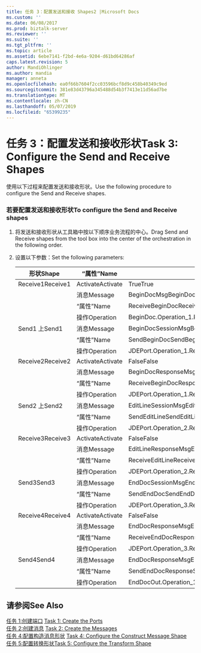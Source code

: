 ```yaml
---
title: 任务 3：配置发送和接收 Shapes2 |Microsoft Docs
ms.custom: ''
ms.date: 06/08/2017
ms.prod: biztalk-server
ms.reviewer: ''
ms.suite: ''
ms.tgt_pltfrm: ''
ms.topic: article
ms.assetid: 6ebe7141-f2bd-4e6a-9204-d61bd64286af
caps.latest.revision: 5
author: MandiOhlinger
ms.author: mandia
manager: anneta
ms.openlocfilehash: ea0f66b7604f2cc03596bcf8d9c458b40349c9ed
ms.sourcegitcommit: 381e83d43796a345488d54b3f7413e11d56ad7be
ms.translationtype: MT
ms.contentlocale: zh-CN
ms.lasthandoff: 05/07/2019
ms.locfileid: "65399235"
---
```

# <a name="task-3-configure-the-send-and-receive-shapes"></a><span data-ttu-id="1bf73-102">任务 3：配置发送和接收形状</span><span class="sxs-lookup"><span data-stu-id="1bf73-102">Task 3: Configure the Send and Receive Shapes</span></span>
<span data-ttu-id="1bf73-103">使用以下过程来配置发送和接收形状。</span><span class="sxs-lookup"><span data-stu-id="1bf73-103">Use the following procedure to configure the Send and Receive shapes.</span></span>  
  
### <a name="to-configure-the-send-and-receive-shapes"></a><span data-ttu-id="1bf73-104">若要配置发送和接收形状</span><span class="sxs-lookup"><span data-stu-id="1bf73-104">To configure the Send and Receive shapes</span></span>  
  
1.  <span data-ttu-id="1bf73-105">将发送和接收形状从工具箱中按以下顺序业务流程的中心。</span><span class="sxs-lookup"><span data-stu-id="1bf73-105">Drag Send and Receive shapes from the tool box into the center of the orchestration in the following order.</span></span>  
  
2.  <span data-ttu-id="1bf73-106">设置以下参数：</span><span class="sxs-lookup"><span data-stu-id="1bf73-106">Set the following parameters:</span></span>  
  
    |<span data-ttu-id="1bf73-107">形状</span><span class="sxs-lookup"><span data-stu-id="1bf73-107">Shape</span></span>|<span data-ttu-id="1bf73-108">“属性”</span><span class="sxs-lookup"><span data-stu-id="1bf73-108">Name</span></span>|<span data-ttu-id="1bf73-109">设置</span><span class="sxs-lookup"><span data-stu-id="1bf73-109">Setting</span></span>|  
    |-----------|----------|-------------|  
    |<span data-ttu-id="1bf73-110">Receive1</span><span class="sxs-lookup"><span data-stu-id="1bf73-110">Receive1</span></span>|<span data-ttu-id="1bf73-111">Activate</span><span class="sxs-lookup"><span data-stu-id="1bf73-111">Activate</span></span>|<span data-ttu-id="1bf73-112">True</span><span class="sxs-lookup"><span data-stu-id="1bf73-112">True</span></span>|  
    ||<span data-ttu-id="1bf73-113">消息</span><span class="sxs-lookup"><span data-stu-id="1bf73-113">Message</span></span>|<span data-ttu-id="1bf73-114">BeginDocMsg</span><span class="sxs-lookup"><span data-stu-id="1bf73-114">BeginDocMsg</span></span>|  
    ||<span data-ttu-id="1bf73-115">“属性”</span><span class="sxs-lookup"><span data-stu-id="1bf73-115">Name</span></span>|<span data-ttu-id="1bf73-116">ReceiveBeginDoc</span><span class="sxs-lookup"><span data-stu-id="1bf73-116">ReceiveBeginDoc</span></span>|  
    ||<span data-ttu-id="1bf73-117">操作</span><span class="sxs-lookup"><span data-stu-id="1bf73-117">Operation</span></span>|<span data-ttu-id="1bf73-118">BeginDoc.Operation_1.Request</span><span class="sxs-lookup"><span data-stu-id="1bf73-118">BeginDoc.Operation_1.Request</span></span>|  
    |<span data-ttu-id="1bf73-119">Send1 上</span><span class="sxs-lookup"><span data-stu-id="1bf73-119">Send1</span></span>|<span data-ttu-id="1bf73-120">消息</span><span class="sxs-lookup"><span data-stu-id="1bf73-120">Message</span></span>|<span data-ttu-id="1bf73-121">BeginDocSessionMsg</span><span class="sxs-lookup"><span data-stu-id="1bf73-121">BeginDocSessionMsg</span></span>|  
    ||<span data-ttu-id="1bf73-122">“属性”</span><span class="sxs-lookup"><span data-stu-id="1bf73-122">Name</span></span>|<span data-ttu-id="1bf73-123">SendBeginDoc</span><span class="sxs-lookup"><span data-stu-id="1bf73-123">SendBeginDoc</span></span>|  
    ||<span data-ttu-id="1bf73-124">操作</span><span class="sxs-lookup"><span data-stu-id="1bf73-124">Operation</span></span>|<span data-ttu-id="1bf73-125">JDEPort.Operation_1.Request</span><span class="sxs-lookup"><span data-stu-id="1bf73-125">JDEPort.Operation_1.Request</span></span>|  
    |<span data-ttu-id="1bf73-126">Receive2</span><span class="sxs-lookup"><span data-stu-id="1bf73-126">Receive2</span></span>|<span data-ttu-id="1bf73-127">Activate</span><span class="sxs-lookup"><span data-stu-id="1bf73-127">Activate</span></span>|<span data-ttu-id="1bf73-128">False</span><span class="sxs-lookup"><span data-stu-id="1bf73-128">False</span></span>|  
    ||<span data-ttu-id="1bf73-129">消息</span><span class="sxs-lookup"><span data-stu-id="1bf73-129">Message</span></span>|<span data-ttu-id="1bf73-130">BeginDocResponseMsg</span><span class="sxs-lookup"><span data-stu-id="1bf73-130">BeginDocResponseMsg</span></span>|  
    ||<span data-ttu-id="1bf73-131">“属性”</span><span class="sxs-lookup"><span data-stu-id="1bf73-131">Name</span></span>|<span data-ttu-id="1bf73-132">ReceiveBeginDocResponse</span><span class="sxs-lookup"><span data-stu-id="1bf73-132">ReceiveBeginDocResponse</span></span>|  
    ||<span data-ttu-id="1bf73-133">操作</span><span class="sxs-lookup"><span data-stu-id="1bf73-133">Operation</span></span>|<span data-ttu-id="1bf73-134">JDEPort.Operation_1.Response</span><span class="sxs-lookup"><span data-stu-id="1bf73-134">JDEPort.Operation_1.Response</span></span>|  
    |<span data-ttu-id="1bf73-135">Send2 上</span><span class="sxs-lookup"><span data-stu-id="1bf73-135">Send2</span></span>|<span data-ttu-id="1bf73-136">消息</span><span class="sxs-lookup"><span data-stu-id="1bf73-136">Message</span></span>|<span data-ttu-id="1bf73-137">EditLineSessionMsg</span><span class="sxs-lookup"><span data-stu-id="1bf73-137">EditLineSessionMsg</span></span>|  
    ||<span data-ttu-id="1bf73-138">“属性”</span><span class="sxs-lookup"><span data-stu-id="1bf73-138">Name</span></span>|<span data-ttu-id="1bf73-139">SendEditLine</span><span class="sxs-lookup"><span data-stu-id="1bf73-139">SendEditLine</span></span>|  
    ||<span data-ttu-id="1bf73-140">操作</span><span class="sxs-lookup"><span data-stu-id="1bf73-140">Operation</span></span>|<span data-ttu-id="1bf73-141">JDEPort.Operation_2.Request</span><span class="sxs-lookup"><span data-stu-id="1bf73-141">JDEPort.Operation_2.Request</span></span>|  
    |<span data-ttu-id="1bf73-142">Receive3</span><span class="sxs-lookup"><span data-stu-id="1bf73-142">Receive3</span></span>|<span data-ttu-id="1bf73-143">Activate</span><span class="sxs-lookup"><span data-stu-id="1bf73-143">Activate</span></span>|<span data-ttu-id="1bf73-144">False</span><span class="sxs-lookup"><span data-stu-id="1bf73-144">False</span></span>|  
    ||<span data-ttu-id="1bf73-145">消息</span><span class="sxs-lookup"><span data-stu-id="1bf73-145">Message</span></span>|<span data-ttu-id="1bf73-146">EditLineResponseMsg</span><span class="sxs-lookup"><span data-stu-id="1bf73-146">EditLineResponseMsg</span></span>|  
    ||<span data-ttu-id="1bf73-147">“属性”</span><span class="sxs-lookup"><span data-stu-id="1bf73-147">Name</span></span>|<span data-ttu-id="1bf73-148">ReceiveEditLine</span><span class="sxs-lookup"><span data-stu-id="1bf73-148">ReceiveEditLine</span></span>|  
    ||<span data-ttu-id="1bf73-149">操作</span><span class="sxs-lookup"><span data-stu-id="1bf73-149">Operation</span></span>|<span data-ttu-id="1bf73-150">JDEPort.Operation_2.Response</span><span class="sxs-lookup"><span data-stu-id="1bf73-150">JDEPort.Operation_2.Response</span></span>|  
    |<span data-ttu-id="1bf73-151">Send3</span><span class="sxs-lookup"><span data-stu-id="1bf73-151">Send3</span></span>|<span data-ttu-id="1bf73-152">消息</span><span class="sxs-lookup"><span data-stu-id="1bf73-152">Message</span></span>|<span data-ttu-id="1bf73-153">EndDocSessionMsg</span><span class="sxs-lookup"><span data-stu-id="1bf73-153">EndDocSessionMsg</span></span>|  
    ||<span data-ttu-id="1bf73-154">“属性”</span><span class="sxs-lookup"><span data-stu-id="1bf73-154">Name</span></span>|<span data-ttu-id="1bf73-155">SendEndDoc</span><span class="sxs-lookup"><span data-stu-id="1bf73-155">SendEndDoc</span></span>|  
    ||<span data-ttu-id="1bf73-156">操作</span><span class="sxs-lookup"><span data-stu-id="1bf73-156">Operation</span></span>|<span data-ttu-id="1bf73-157">JDEPort.Operation_3.Request</span><span class="sxs-lookup"><span data-stu-id="1bf73-157">JDEPort.Operation_3.Request</span></span>|  
    |<span data-ttu-id="1bf73-158">Receive4</span><span class="sxs-lookup"><span data-stu-id="1bf73-158">Receive4</span></span>|<span data-ttu-id="1bf73-159">Activate</span><span class="sxs-lookup"><span data-stu-id="1bf73-159">Activate</span></span>|<span data-ttu-id="1bf73-160">False</span><span class="sxs-lookup"><span data-stu-id="1bf73-160">False</span></span>|  
    ||<span data-ttu-id="1bf73-161">消息</span><span class="sxs-lookup"><span data-stu-id="1bf73-161">Message</span></span>|<span data-ttu-id="1bf73-162">EndDocResponseMsg</span><span class="sxs-lookup"><span data-stu-id="1bf73-162">EndDocResponseMsg</span></span>|  
    ||<span data-ttu-id="1bf73-163">“属性”</span><span class="sxs-lookup"><span data-stu-id="1bf73-163">Name</span></span>|<span data-ttu-id="1bf73-164">ReceiveEndDocResponse</span><span class="sxs-lookup"><span data-stu-id="1bf73-164">ReceiveEndDocResponse</span></span>|  
    ||<span data-ttu-id="1bf73-165">操作</span><span class="sxs-lookup"><span data-stu-id="1bf73-165">Operation</span></span>|<span data-ttu-id="1bf73-166">JDEPort.Operation_3.Response</span><span class="sxs-lookup"><span data-stu-id="1bf73-166">JDEPort.Operation_3.Response</span></span>|  
    |<span data-ttu-id="1bf73-167">Send4</span><span class="sxs-lookup"><span data-stu-id="1bf73-167">Send4</span></span>|<span data-ttu-id="1bf73-168">消息</span><span class="sxs-lookup"><span data-stu-id="1bf73-168">Message</span></span>|<span data-ttu-id="1bf73-169">EndDocResponseMsg</span><span class="sxs-lookup"><span data-stu-id="1bf73-169">EndDocResponseMsg</span></span>|  
    ||<span data-ttu-id="1bf73-170">“属性”</span><span class="sxs-lookup"><span data-stu-id="1bf73-170">Name</span></span>|<span data-ttu-id="1bf73-171">SendEndDocResponse</span><span class="sxs-lookup"><span data-stu-id="1bf73-171">SendEndDocResponse</span></span>|  
    ||<span data-ttu-id="1bf73-172">操作</span><span class="sxs-lookup"><span data-stu-id="1bf73-172">Operation</span></span>|<span data-ttu-id="1bf73-173">EndDocOut.Operation_1.Request</span><span class="sxs-lookup"><span data-stu-id="1bf73-173">EndDocOut.Operation_1.Request</span></span>|  
  
## <a name="see-also"></a><span data-ttu-id="1bf73-174">请参阅</span><span class="sxs-lookup"><span data-stu-id="1bf73-174">See Also</span></span>  
 <span data-ttu-id="1bf73-175">[任务 1:创建端口](../core/task-1-create-the-ports1.md) </span><span class="sxs-lookup"><span data-stu-id="1bf73-175">[Task 1: Create the Ports](../core/task-1-create-the-ports1.md) </span></span>  
 <span data-ttu-id="1bf73-176">[任务 2:创建消息](../core/task-2-create-the-messages2.md) </span><span class="sxs-lookup"><span data-stu-id="1bf73-176">[Task 2: Create the Messages](../core/task-2-create-the-messages2.md) </span></span>  
 <span data-ttu-id="1bf73-177">[任务 4:配置构造消息形状](../core/task-4-configure-the-construct-message-shape1.md) </span><span class="sxs-lookup"><span data-stu-id="1bf73-177">[Task 4: Configure the Construct Message Shape](../core/task-4-configure-the-construct-message-shape1.md) </span></span>  
 [<span data-ttu-id="1bf73-178">任务 5:配置转换形状</span><span class="sxs-lookup"><span data-stu-id="1bf73-178">Task 5: Configure the Transform Shape</span></span>](../core/task-5-configure-the-transform-shape2.md)